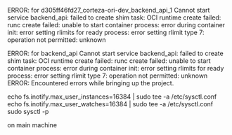ERROR: for d305ff46fd27_corteza-ori-dev_backend_api_1  Cannot start service backend_api: failed to create shim task: OCI runtime create failed: runc create failed: unable to start container process: error during container init: error setting rlimits for ready process: error setting rlimit type 7: operation not permitted: unknown

ERROR: for backend_api  Cannot start service backend_api: failed to create shim task: OCI runtime create failed: runc create failed: unable to start container process: error during container init: error setting rlimits for ready process: error setting rlimit type 7: operation not permitted: unknown
ERROR: Encountered errors while bringing up the project.

echo fs.inotify.max_user_instances=16384 | sudo tee -a /etc/sysctl.conf
echo fs.inotify.max_user_watches=16384 | sudo tee -a /etc/sysctl.conf
sudo sysctl -p

on main machine